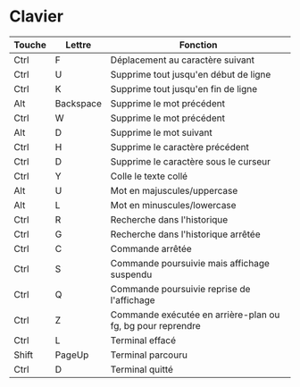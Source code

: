 # Clavier

| Touche | Lettre    | Fonction                                                   |
| ------ | --------- | ---------------------------------------------------------- |
| Ctrl   | F         | Déplacement au caractère suivant                           |
| Ctrl   | U         | Supprime tout jusqu'en début de ligne                      |
| Ctrl   | K         | Supprime tout jusqu'en fin de ligne                        |
| Alt    | Backspace | Supprime le mot précédent                                  |
| Ctrl   | W         | Supprime le mot précédent                                  |
| Alt    | D         | Supprime le mot suivant                                    |
| Ctrl   | H         | Supprime le caractère précédent                            |
| Ctrl   | D         | Supprime le caractère sous le curseur                      |
| Ctrl   | Y         | Colle le texte collé                                       |
| Alt    | U         | Mot en majuscules/uppercase                                |
| Alt    | L         | Mot en minuscules/lowercase                                |
| Ctrl   | R         | Recherche dans l'historique                                |
| Ctrl   | G         | Recherche dans l'historique arrêtée                        |
| Ctrl   | C         | Commande arrêtée                                           |
| Ctrl   | S         | Commande poursuivie mais affichage suspendu                |
| Ctrl   | Q         | Commande poursuivie reprise de l'affichage                 |
| Ctrl   | Z         | Commande exécutée en arrière-plan ou fg, bg pour reprendre |
| Ctrl   | L         | Terminal effacé                                            |
| Shift  | PageUp    | Terminal parcouru                                          |
| Ctrl   | D         | Terminal quitté                                            |

